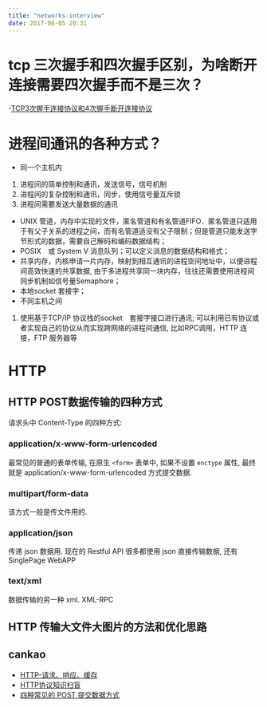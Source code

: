 ```yaml
---
title: "networks-interview"
date: 2017-06-05 20:31
---
```


# tcp 三次握手和四次握手区别，为啥断开连接需要四次握手而不是三次？

 -[TCP3次握手连接协议和4次握手断开连接协议](http://blog.csdn.net/lostyears/article/details/7104349)

# 进程间通讯的各种方式？
 - 同一个主机内
  1. 进程间的简单控制和通讯，发送信号，信号机制
  2. 进程间的复杂控制和通讯，同步，使用信号量互斥锁
  3. 进程间需要发送大量数据的通讯
   - UNIX 管道，内存中实现的文件，匿名管道和有名管道FIFO．匿名管道只适用于有父子关系的进程之间，而有名管道适没有父子限制；但是管道只能发送字节形式的数据，需要自己解码和编码数据结构；
   - POSIX　或 System V 消息队列；可以定义消息的数据结构和格式；
   - 共享内存，内核申请一片内存，映射到相互通讯的进程空间地址中，以便进程间高效快速的共享数据, 由于多进程共享同一块内存，往往还需要使用进程间同步机制如信号量Semaphore；
   - 本地socket 套接字；
 - 不同主机之间
  1. 使用基于TCP/IP 协议栈的socket　套接字接口进行通讯; 可以利用已有协议或者实现自己的协议从而实现跨网络的进程间通信, 比如RPC调用，HTTP 连接，FTP 服务器等

# HTTP
## HTTP POST数据传输的四种方式
请求头中 Content-Type 的四种方式:
### application/x-www-form-urlencoded
最常见的普通的表单传输, 在原生 `<form>` 表单中, 如果不设置 `enctype` 属性, 最终就是  application/x-www-form-urlencoded 方式提交数据.

### multipart/form-data
该方式一般是传文件用的.

### application/json
传递 json 数据用. 现在的 Restful API 很多都使用 json 直接传输数据, 还有 SinglePage WebAPP

### text/xml
数据传输的另一种 xml. XML-RPC

## HTTP 传输大文件大图片的方法和优化思路

## cankao
- [HTTP-请求、响应、缓存](https://cnbin.github.io/blog/2016/02/20/http-qing-qiu-,-xiang-ying-,-huan-cun/)
- [HTTP协议知识扫盲](http://movesan.me/2017/03/06/http/)
- [四种常见的 POST 提交数据方式](https://imququ.com/post/four-ways-to-post-data-in-http.html)